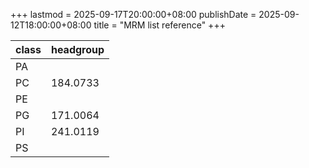 +++
lastmod = 2025-09-17T20:00:00+08:00
publishDate = 2025-09-12T18:00:00+08:00
title = "MRM list reference"
+++

|class|headgroup|
|-|-|
|PA|
|PC|184.0733|
|PE|
|PG|171.0064|
|PI|241.0119|
|PS|
